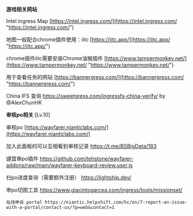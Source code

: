 **游戏相关网站**

Intel ingress Map [https://intel.ingress.com/](https://intel.ingress.com/ "https://intel.ingress.com/")

地图一般配合chrome插件使用：iitc [https://iitc.app/](https://iitc.app/ "https://iitc.app/")

chrome插件iitc需要安装Chrome油猴插件 [https://www.tampermonkey.net/](https://www.tampermonkey.net/ "https://www.tampermonkey.net/")

用于查看任务的网站 [https://bannergress.com/](https://bannergress.com/ "https://bannergress.com/")

China IFS 查询 https://sweetgress.com/ingressfs-china-verify/ by @AlexChunHK

**审核po相关** [Lv.10]

审核po [https://wayfarer.nianticlabs.com/](https://wayfarer.nianticlabs.com/)

加入此面板的可以互相看到审核记录 https://t.me/BSBigData/183

键盘审po插件 https://github.com/tehstone/wayfarer-addons/raw/main/wayfarer-keyboard-review.user.js

扫po进度查询（需要额外注册） https://lightship.dev/

申po切图工具 https://www.giacintogarcea.com/ingress/tools/missionset/

	在线申诉 portal https://niantic.helpshift.com/hc/en/7-report-an-issue-with-a-portal/contact-us/?p=web&contact=1
